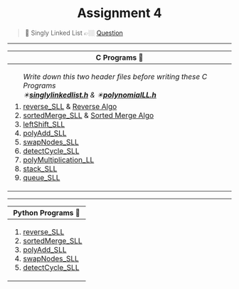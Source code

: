 <h1 align="center"> Assignment 4 </h1>

>💠 Singly Linked List 👉🏼 [Question](https://github.com/saha-indranil/Linked-List/blob/main/Questions/Assignment-4%40DSALAB.txt)

---

|C Programs 🐸 | 
| ---------- |
| <ol>_Write down this two header files before writing these C Programs <br> ✴️[**singlylinkedlist.h**](https://github.com/saha-indranil/Linked-List/blob/main/Linked%20List/C%20Programs%20%E2%98%A0%EF%B8%8F/Singly/singlylinkedlist.h) & ✴️[**polynomialLL.h**](https://github.com/saha-indranil/Linked-List/blob/main/Linked%20List/C%20Programs%20%E2%98%A0%EF%B8%8F/Singly/polynomialLL.h)_<li> [reverse_SLL](https://github.com/saha-indranil/Linked-List/blob/main/Linked%20List/C%20Programs%20%E2%98%A0%EF%B8%8F/Singly/reverse_SLL.c) & [Reverse Algo](https://github.com/saha-indranil/Linked-List/blob/main/Linked%20List/Algorithms%20%F0%9F%93%9D/ReverseAlgo.txt)</li> <li> [sortedMerge_SLL](https://github.com/saha-indranil/Linked-List/blob/main/Linked%20List/C%20Programs%20%E2%98%A0%EF%B8%8F/Singly/sortedMerge_SLL.c) & [Sorted Merge Algo](https://github.com/saha-indranil/Linked-List/blob/main/Linked%20List/Algorithms%20%F0%9F%93%9D/Sorted%20Merge%20Algo.txt)</li> <li> [leftShift_SLL](https://github.com/saha-indranil/Linked-List/blob/main/Linked%20List/C%20Programs%20%E2%98%A0%EF%B8%8F/Singly/leftShift_SLL.c)</li> <li> [polyAdd_SLL](https://github.com/saha-indranil/Linked-List/blob/main/Linked%20List/C%20Programs%20%E2%98%A0%EF%B8%8F/Singly/polyAdd_SLL.c)</li> <li> [swapNodes_SLL](https://github.com/saha-indranil/Linked-List/blob/main/Linked%20List/C%20Programs%20%E2%98%A0%EF%B8%8F/Singly/swapNodes.c)</li> <li> [detectCycle_SLL](https://github.com/saha-indranil/Linked-List/blob/main/Linked%20List/C%20Programs%20%E2%98%A0%EF%B8%8F/Singly/detectCycle_SLL.c)</li> <li> [polyMultiplication_LL](https://github.com/saha-indranil/Linked-List/blob/main/Linked%20List/C%20Programs%20%E2%98%A0%EF%B8%8F/Singly/polyMultiplication_LL.c)</li> <li> [stack_SLL](https://github.com/saha-indranil/Linked-List/blob/main/Linked%20List/C%20Programs%20%E2%98%A0%EF%B8%8F/stack_SLL.c)</li> <li> [queue_SLL](https://github.com/saha-indranil/Linked-List/blob/main/Linked%20List/C%20Programs%20%E2%98%A0%EF%B8%8F/queue_SLL.c)</li></ol> |

---

|Python Programs 🐍|
|---|
|<ol><li> [reverse_SLL](https://github.com/saha-indranil/Linked-List/blob/main/Linked%20List/Python%20Programs%20%F0%9F%90%8D/Singly/reverse_SLL.py) </li><li> [sortedMerge_SLL](https://github.com/saha-indranil/Linked-List/blob/main/Linked%20List/Python%20Programs%20%F0%9F%90%8D/Singly/sortedMerge_SLL.py)</li> <li> [polyAdd_SLL](https://github.com/saha-indranil/Linked-List/blob/main/Linked%20List/Python%20Programs%20%F0%9F%90%8D/Singly/polyAdd_SLL.py)</li> <li> [swapNodes_SLL](https://github.com/saha-indranil/Linked-List/blob/main/Linked%20List/Python%20Programs%20%F0%9F%90%8D/Singly/swapNodes_SLL.py)</li> <li> [detectCycle_SLL](https://github.com/saha-indranil/Linked-List/blob/main/Linked%20List/Python%20Programs%20%F0%9F%90%8D/Singly/detectCycle_SLL.py)</li></ol>|